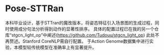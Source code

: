 # Pose-STTRan
本科毕业设计，基于STTran的魔改版本，将姿态特征引入场景图的生成过程，同时使用成分句法分析得到动作的显著性排序。
具体的配置过程已在我的另一个仓库“stgcn_light_op”中阐述(https://github.com/Tudouu/stgcn_light_op)   此处不再赘述。Stanford CoreNLP需自行配置。
于Action Genome数据集中进行实验，本模型较传统模型在准确率上有显著提升。
